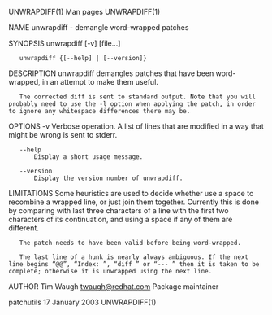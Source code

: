 UNWRAPDIFF(1)                                                                                   Man pages                                                                                   UNWRAPDIFF(1)

NAME
       unwrapdiff - demangle word-wrapped patches

SYNOPSIS
       unwrapdiff [-v] [file...]

       unwrapdiff {[--help] | [--version]}

DESCRIPTION
       unwrapdiff demangles patches that have been word-wrapped, in an attempt to make them useful.

       The corrected diff is sent to standard output. Note that you will probably need to use the -l option when applying the patch, in order to ignore any whitespace differences there may be.

OPTIONS
       -v
           Verbose operation. A list of lines that are modified in a way that might be wrong is sent to stderr.

       --help
           Display a short usage message.

       --version
           Display the version number of unwrapdiff.

LIMITATIONS
       Some heuristics are used to decide whether use a space to recombine a wrapped line, or just join them together. Currently this is done by comparing with last three characters of a line with the
       first two characters of its continuation, and using a space if any of them are different.

       The patch needs to have been valid before being word-wrapped.

       The last line of a hunk is nearly always ambiguous. If the next line begins “@@”, “Index: ”, “diff ” or “--- ” then it is taken to be complete; otherwise it is unwrapped using the next line.

AUTHOR
       Tim Waugh <twaugh@redhat.com>
           Package maintainer

patchutils                                                                                   17 January 2003                                                                                UNWRAPDIFF(1)
